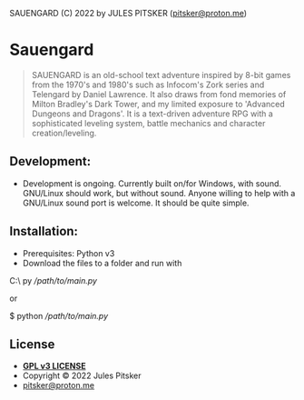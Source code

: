 SAUENGARD (C) 2022 by JULES PITSKER  (pitsker@proton.me)

# Sauengard

> SAUENGARD is an old-school text adventure inspired by 8-bit
games from the 1970's and 1980's such as Infocom's Zork series
and Telengard by Daniel Lawrence. It also draws from fond
memories of Milton Bradley's Dark Tower, and my limited 
exposure to 'Advanced Dungeons and Dragons'.
It is a text-driven adventure RPG with a sophisticated leveling
system, battle mechanics and character creation/leveling. 

## Development:

- Development is ongoing. Currently built on/for Windows,
with sound. GNU/Linux should work, but without sound. Anyone
willing to help with a GNU/Linux sound port is welcome. It
should be quite simple.

## Installation:

- Prerequisites: Python v3
- Download the files to a folder and run with

C:\ py */path/to/main.py*

or

$ python */path/to/main.py*

## License


- **[GPL v3 LICENSE](https://www.gnu.org/licenses/gpl-3.0.en.html)**
- Copyright © 2022 Jules Pitsker 
- pitsker@proton.me
